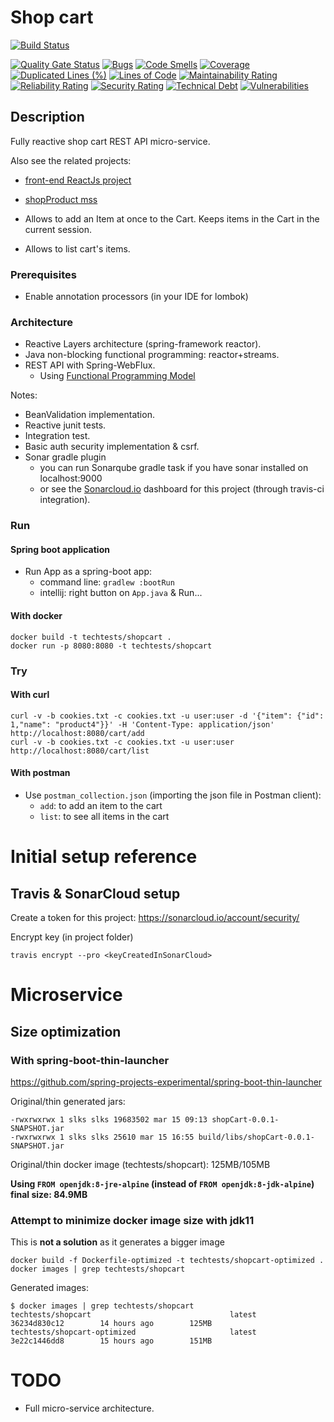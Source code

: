 # Shop cart

[![Build Status](https://travis-ci.com/davidgfolch/shopCart.svg?branch=master)](https://travis-ci.com/davidgfolch/shopCart)

[![Quality Gate Status](https://sonarcloud.io/api/project_badges/measure?project=com.dgf%3AshopCart&metric=alert_status)](https://sonarcloud.io/dashboard?id=com.dgf%3AshopCart)
[![Bugs](https://sonarcloud.io/api/project_badges/measure?project=com.dgf%3AshopCart&metric=bugs)](https://sonarcloud.io/dashboard?id=com.dgf%3AshopCart)
[![Code Smells](https://sonarcloud.io/api/project_badges/measure?project=com.dgf%3AshopCart&metric=code_smells)](https://sonarcloud.io/dashboard?id=com.dgf%3AshopCart)
[![Coverage](https://sonarcloud.io/api/project_badges/measure?project=com.dgf%3AshopCart&metric=coverage)](https://sonarcloud.io/dashboard?id=com.dgf%3AshopCart)
[![Duplicated Lines (%)](https://sonarcloud.io/api/project_badges/measure?project=com.dgf%3AshopCart&metric=duplicated_lines_density)](https://sonarcloud.io/dashboard?id=com.dgf%3AshopCart)
[![Lines of Code](https://sonarcloud.io/api/project_badges/measure?project=com.dgf%3AshopCart&metric=ncloc)](https://sonarcloud.io/dashboard?id=com.dgf%3AshopCart)
[![Maintainability Rating](https://sonarcloud.io/api/project_badges/measure?project=com.dgf%3AshopCart&metric=sqale_rating)](https://sonarcloud.io/dashboard?id=com.dgf%3AshopCart)
[![Reliability Rating](https://sonarcloud.io/api/project_badges/measure?project=com.dgf%3AshopCart&metric=reliability_rating)](https://sonarcloud.io/dashboard?id=com.dgf%3AshopCart)
[![Security Rating](https://sonarcloud.io/api/project_badges/measure?project=com.dgf%3AshopCart&metric=security_rating)](https://sonarcloud.io/dashboard?id=com.dgf%3AshopCart)
[![Technical Debt](https://sonarcloud.io/api/project_badges/measure?project=com.dgf%3AshopCart&metric=sqale_index)](https://sonarcloud.io/dashboard?id=com.dgf%3AshopCart)
[![Vulnerabilities](https://sonarcloud.io/api/project_badges/measure?project=com.dgf%3AshopCart&metric=vulnerabilities)](https://sonarcloud.io/dashboard?id=com.dgf%3AshopCart)
## Description

Fully reactive shop cart REST API micro-service.

Also see the related projects:
 
- [front-end ReactJs project](https://github.com/davidgfolch/shop-web)
- [shopProduct mss](https://github.com/davidgfolch/shopProduct)

- Allows to add an Item at once to the Cart.  Keeps items in the Cart in the current session.

- Allows to list cart's items.

### Prerequisites
- Enable annotation processors (in your IDE for lombok)

### Architecture
- Reactive Layers architecture (spring-framework reactor).
- Java non-blocking functional programming: reactor+streams.
- REST API with Spring-WebFlux.
    - Using [Functional Programming Model](https://docs.spring.io/spring-framework/docs/5.0.0.BUILD-SNAPSHOT/spring-framework-reference/html/web-reactive.html#_functional_programming_model)

Notes:
- BeanValidation implementation.
- Reactive junit tests.
- Integration test.
- Basic auth security implementation & csrf.
- Sonar gradle plugin
    - you can run Sonarqube gradle task if you have sonar installed on localhost:9000
    - or see the [Sonarcloud.io](https://sonarcloud.io/dashboard?id=com.dgf%3AshopCart) dashboard for this project (through travis-ci integration).
  
### Run
#### Spring boot application
- Run App as a spring-boot app:
    - command line: `gradlew :bootRun`
    - intellij: right button on `App.java` & Run...
#### With docker

    docker build -t techtests/shopcart .
    docker run -p 8080:8080 -t techtests/shopcart
    
### Try
#### With curl

    curl -v -b cookies.txt -c cookies.txt -u user:user -d '{"item": {"id": 1,"name": "product4"}}' -H 'Content-Type: application/json' http://localhost:8080/cart/add
    curl -v -b cookies.txt -c cookies.txt -u user:user http://localhost:8080/cart/list
#### With postman
- Use `postman_collection.json` (importing the json file in Postman client):
    - `add`: to add an item to the cart
    - `list`: to see all items in the cart

# Initial setup reference

## Travis & SonarCloud setup

Create a token for this project: https://sonarcloud.io/account/security/

Encrypt key (in project folder)
    
    travis encrypt --pro <keyCreatedInSonarCloud>

# Microservice
## Size optimization
### With spring-boot-thin-launcher
https://github.com/spring-projects-experimental/spring-boot-thin-launcher

Original/thin generated jars:

    -rwxrwxrwx 1 slks slks 19683502 mar 15 09:13 shopCart-0.0.1-SNAPSHOT.jar
    -rwxrwxrwx 1 slks slks 25610 mar 15 16:55 build/libs/shopCart-0.0.1-SNAPSHOT.jar

Original/thin docker image (techtests/shopcart): 125MB/105MB

**Using `FROM openjdk:8-jre-alpine` (instead of `FROM openjdk:8-jdk-alpine`) final size: 84.9MB**

### Attempt to minimize docker image size with jdk11
This is **not a solution** as it generates a bigger image

    docker build -f Dockerfile-optimized -t techtests/shopcart-optimized .
    docker images | grep techtests/shopcart 

Generated images:

    $ docker images | grep techtests/shopcart
    techtests/shopcart                               latest               36234d830c12        14 hours ago        125MB
    techtests/shopcart-optimized                     latest               3e22c1446dd8        15 hours ago        151MB

# TODO
- Full micro-service architecture.

